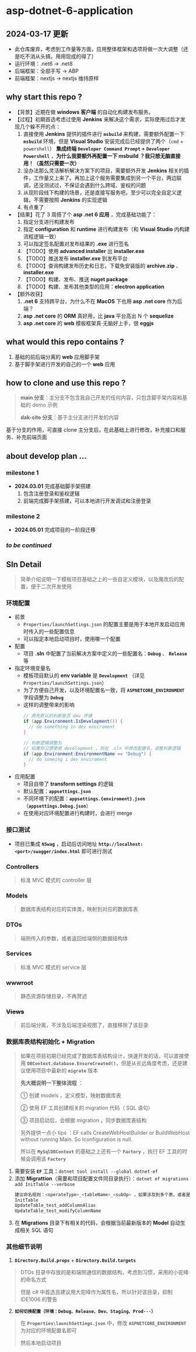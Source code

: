 # asp-dotnet-6-application

## 2024-03-17 更新
- 此仓库废弃，考虑到工作量等方面，应用整体框架和选项将做一次大调整（还是吃不消从头搞，用用现成的得了）
- 运行环境：.net6 -> .net8
- 后端框架：全部手写 -> ABP
- 前端框架：nextjs -> nextjs 维持原样

## why start this repo ?

- 【背景】近期在做 **windows 客户端** 的自动化构建发布服务。
- 【过程】初期首选考虑过使用 **Jenkins** 来解决这个需求，实际使用过后才发现几个躲不开的点：
  1. 直接使用 **Jenkins** 提供的插件进行 **`msbuild`** 来构建，需要额外配置一下 **`msbuild`** 环境，但是 **Visual Studio** 安装完成后已经提供了两个（`cmd` + `powershell`） **集成终端 `Developer Command Prompt` + `Developer Powershell`** ，**为什么我要额外再配置一下 msbuild ？我只想无脑直接用！（虽然只需要一次）**
  2. 没办法那么灵活解析解决方案下的项目，需要额外开发 **Jenkins** 相关的插件，工作量又上来了。再加上这个服务需要集成到另一个平台，两边联调，还没测试过，不保证会遇到什么跨域、鉴权的问题
  3. 从现阶段线下构建的场景，还是直接写服务吧，至少可以完全自定义逻辑，不需要按照 **Jenkins** 的实现逻辑
  4. 有点重了
- 【结果】花了 3 周搭了个 **asp .net 6 应用** ，完成基础功能了：
  1. 指定分支进行构建发布
  2. 指定 **configuration** 和 **runtime** 进行构建发布（和 **Visual Studio** 内构建流程逻辑一致）
  3. 可以指定签名配置对发布结果的 **.exe** 进行签名
  4. 【TODO】使用 **advanced installer** 出 **installer.exe**
  5. 【TODO】推送发布 **installer.exe** 到发布平台
  6. 【TODO】查询构建发布历史和日志，下载免安装版的 **archive.zip** 、 **installer.exe**
  7. 【TODO】构建、发布、推送 **nuget package**
  8. 【TODO】构建、发布其他类型的应用：**electron application**
- 【额外收获】
  1. **.net 6** 支持跨平台，为什么不在 **MacOS** 下也用 **asp .net core** 作为后端？
  2. **asp .net core** 的 **ORM** 真好用，比 **java** 平台高出 N 个 **sequelize**
  3. **asp .net core** 的 **web** 模板框架真·无脑好上手，很 **eggjs**

## what would this repo contains ?

1. 基础的前后端分离的 **web** 应用脚手架
2. 基于脚手架进行开发的自己的一个 **web** 应用

## how to clone and use this repo ?

> **main 分支**：主分支不包含我自己开发的任何内容，只包含脚手架内容和基础的 demo 示例
>
> **dak-site 分支**：基于主分支进行开发的内容

基于分支的作用，可直接 clone 主分支后，在此基础上进行修改，补充接口和服务、补充前端页面

## about develop plan ...

### milestone 1

- **2024.03.01** 完成基础脚手架搭建
  1. 包含注册登录和鉴权逻辑
  2. 前端完成脚手架搭建，可以本地进行开发调试和注册登录

### milestone 2

- **2024.05.01** 完成项目的一阶段迁移

### _to be continued_

## Sln Detail

> 简单介绍说明一下模板项目基础之上的一些自定义模块，以及魔改后的配置，便于二次开发使用

### 环境配置
+ 前景
  + `Properties/launchSettings.json` 的配置主要是用于本地开发启动应用时传入的一些配置信息
  + 可以指定本地启动项目时，使用哪一个配置
+ 配置
  + 项目 **.sln** 中配置了当前解决方案中定义的一些配置名：**`Debug`** 、 **`Release`** 等
+ 指定环境变量名
  + 模板项目默认的 **env variable** 是 **`Development`** （详见 `Properties/launchSettings.json`）
  + 为了方便自己开发，以及环境配置名一致，将 **`ASPNETCORE_ENVIRONMENT`** 字段调整为 **`Debug`**
  + 这样的调整带来的影响
    ```csharp
    // 原先默认的判断是否 dev 环境
    if (app.Environment.IsDevelopment()) {
      // do something in dev enviroment
    }

    // 判断逻辑调整为
    // 如果你习惯使用 development ，则在 .sln 中修改配置名，调整判断逻辑
    if (app.Environment.EnvironmentName == "Debug") {
      // do someing i dev enviroment
    }
    ```
+ 应用配置
  + 项目自带了 **transform settings** 的逻辑
  + 默认配置：**`appsettings.json`**
  + 不同环境下的配置：**`appsettings.{enviroment}.json`** （**`appsettings.Debug.json`**）
  + 在使用对应环境配置进行构建时，会进行 merge

### 接口测试
+ 项目已集成 **`NSwag`** ，启动后访问地址 **`http://localhost:<port>/swagger/index.html`** 即可进行测试

### Controllers
> 标准 MVC 模式的 controller 层

### Models
> 数据库表结构对应的实体类，映射到对应的数据库表

### DTOs
> 端侧传入的参数，或者返回给端侧的数据结构体

### Services
> 标准 MVC 模式的 service 层

### wwwroot
> 静态资源存储目录，不再赘述

### ~~Views~~
> 前后端分离，不涉及后端渲染视图了，直接移除了该目录

### 数据库表结构初始化 + Migration
> 如果在项目初期已经完成了数据库表结构设计，快速开发的话，可以直接使用 **`DBContext.database.EnsureCreated()`**，但是从长远角度考虑，还是建议使用项目中最新的 **`migrate`** 版本
>
> **先大概说明一下整体流程** ： 
>
> ① 创建 models ，定义模型，映射数据库表
>
> ② 使用 EF 工具创建相关的 migration 代码（ SQL 语句）
>
> ③ 项目启动后，会根据 migration ，同步数据库表结构
>
> 另外提供一点小 tips ：EF calls CreateWebHostBuilder or BuildWebHost without running Main. So Iconfiguration is null.
>
> 所以在 **`MySqlDBContext`** 的基础之上还有一个 **`Factory`** ，执行 EF 工具的时候会调用该 **`Factory`**

1. 需要安装 **`EF`** 工具：`dotnet tool install --global dotnet-ef`
2. 添加 **Migrattion**（需要和项目配置文件同目录执行）：`dotnet ef migrations add InitTable --verbose`
    ```bash
    建议命名规则：<operateType>_<tableName>_<subOp> ，如果涉及到多个表，或者是初始化，可考虑将表名去掉
    InitTable
    UpdateTable_test_addColumnAlias
    UpdateTable_test_modifyColumnName
    ```
3. 在 **Migrations** 目录下有相关的代码，会根据当前最新版本的 **Model** 自动生成相关 SQL 语句

### 其他细节说明
1. **`Directory.Build.props`** + **`Directory.Build.targets`**
> DTOs 目录中存放的是和端侧通信的数据结构，考虑到习惯，采用的小驼峰的命名方式
>
> 但是 c# 中首选且建议用大驼峰作为属性名，所以针对该目录，抑制 IDE1006 的警告
2. **`如何切换配置（环境：Debug、Release、Dev、Staging、Prod···）`**
> 在 **`Properties\launchSettings.json`** 中，修改 **`ASPNETCORE_ENVIRONMENT`** 为对应的环境配置名即可
>
> 然后本地启动项目
